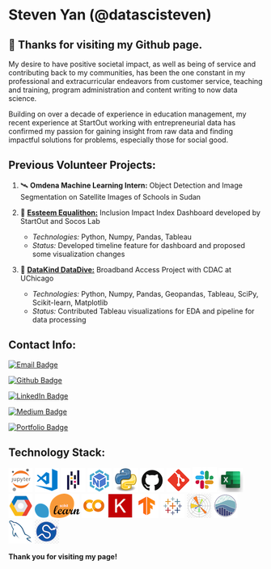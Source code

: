 # Steven Yan (@datascisteven) 

## 👋 **Thanks for visiting my Github page.**

My desire to have positive societal impact, as well as being of service and contributing back to my communities, has been the one constant in my professional and extracurricular endeavors from customer service, teaching and training, program administration and content writing to now data science. 

Building on over a decade of experience in education management, my recent experience at StartOut working with entrepreneurial data has confirmed my passion for gaining insight from raw data and finding impactful solutions for problems, especially those for social good.


## **Previous Volunteer Projects:**

1.  🛰 **Omdena Machine Learning Intern:** Object Detection and Image Segmentation on Satellite Images of Schools in Sudan

2.  🕺 [**Essteem Equalithon:**](https://bit.ly/StartOut-Dashboard) Inclusion Impact Index Dashboard developed by StartOut and Socos Lab
	- _Technologies:_  Python, Numpy, Pandas, Tableau
	- _Status:_  Developed timeline feature for dashboard and proposed some visualization changes

3.  📡 [**DataKind DataDive:**](https://bit.ly/DataKind-CDAC) Broadband Access Project with CDAC at UChicago
	- _Technologies:_   Python, Numpy, Pandas, Geopandas, Tableau, SciPy, Scikit-learn, Matplotlib
	- _Status:_  Contributed Tableau visualizations for EDA and pipeline for data processing


## **Contact Info:**

[![Email Badge](https://img.shields.io/static/v1?label=Email&message=datascisteven@gmail.com&color=8b0000&style=for-the-badge&logo=GMail&logoColor=white&logoWidth=30)](mailto:datascisteven@gmail.com)

[![Github Badge](https://img.shields.io/static/v1?label=GitHub&message=@datascisteven&color=9966CC&style=for-the-badge&logo=GitHub&logoWidth=30)](https://bit.ly/stevens_github)

[![LinkedIn Badge](https://img.shields.io/static/v1?label=LinkedIn&message=@datascisteven&color=0A66C2&style=for-the-badge&logo=LinkedIn&logoWidth=30)](https://bit.ly/stevens_linkedin)

[![Medium Badge](https://img.shields.io/static/v1?label=Medium&message=@datascisteven&color=003366&style=for-the-badge&logo=Medium&logoWidth=30)](https://bit.ly/stevens_medium)

[![Portfolio Badge](https://img.shields.io/static/v1?label=Website&message=datascisteven.github.io&color=FF6600&style=for-the-badge&logo=GoogleChrome&logoColor=white&logoWidth=30)](https://bit.ly/stevens_portfolio)


## **Technology Stack:**
                    
<img src='skills/jupyter48.png'> <img src='skills/vscode48.png'> <img src='skills/pandas48.png'> <img src='skills/numpy48.png'> <img src='skills/python48.png'> <img src='skills/github48.png'> <img src='skills/git48.png'> <img src='skills/slack48.png'> <img src='skills/excel48.png'> <img src='skills/gcp48.png'> 
<img src='skills/scikit-learn48.png'> <img src='skills/colab48.png'> <img src='skills/keras48.png'> <img src='skills/tensorflow48.png'> <img src='skills/tableau48.png'> <img src='skills/matplotlib48.png'> <img src='skills/seaborn48.png'> <img src='skills/mysql48.png'> <img src='skills/scipy48.png'>


**Thank you for visiting my page!**

